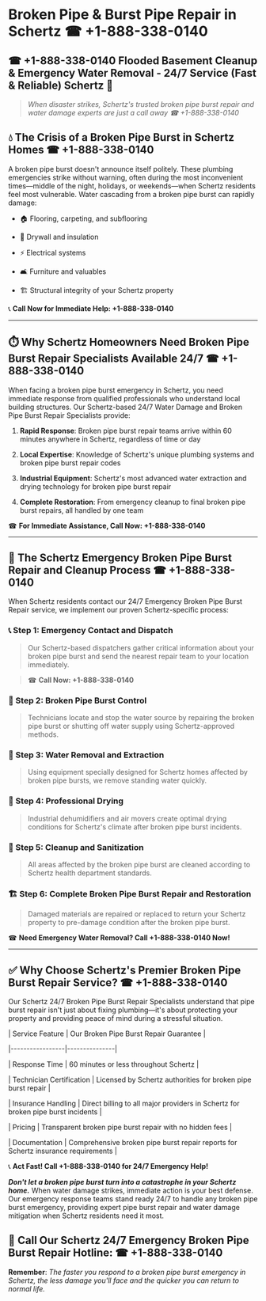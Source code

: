 # Broken Pipe & Burst Pipe Repair in Schertz ☎ +1-888-338-0140  
## ☎ +1-888-338-0140 Flooded Basement Cleanup & Emergency Water Removal - 24/7 Service (Fast & Reliable) Schertz 🚨  

> *When disaster strikes, Schertz's trusted broken pipe burst repair and water damage experts are just a call away ☎ +1-888-338-0140*  

## 💧 The Crisis of a Broken Pipe Burst in Schertz Homes ☎ +1-888-338-0140  

A broken pipe burst doesn't announce itself politely. These plumbing emergencies strike without warning, often during the most inconvenient times—middle of the night, holidays, or weekends—when Schertz residents feel most vulnerable. Water cascading from a broken pipe burst can rapidly damage:  

* 🏠 Flooring, carpeting, and subflooring  
* 🧱 Drywall and insulation  
* ⚡ Electrical systems  
* 🛋️ Furniture and valuables  
* 🏗️ Structural integrity of your Schertz property  

📞 **Call Now for Immediate Help: +1-888-338-0140**  

---  

## ⏱️ Why Schertz Homeowners Need Broken Pipe Burst Repair Specialists Available 24/7 ☎ +1-888-338-0140  

When facing a broken pipe burst emergency in Schertz, you need immediate response from qualified professionals who understand local building structures. Our Schertz-based 24/7 Water Damage and Broken Pipe Burst Repair Specialists provide:  

1. **Rapid Response**: Broken pipe burst repair teams arrive within 60 minutes anywhere in Schertz, regardless of time or day  
2. **Local Expertise**: Knowledge of Schertz's unique plumbing systems and broken pipe burst repair codes  
3. **Industrial Equipment**: Schertz's most advanced water extraction and drying technology for broken pipe burst repair  
4. **Complete Restoration**: From emergency cleanup to final broken pipe burst repairs, all handled by one team  

☎ **For Immediate Assistance, Call Now: +1-888-338-0140**  

---  

## 🔧 The Schertz Emergency Broken Pipe Burst Repair and Cleanup Process ☎ +1-888-338-0140  

When Schertz residents contact our 24/7 Emergency Broken Pipe Burst Repair service, we implement our proven Schertz-specific process:  

### 📞 Step 1: Emergency Contact and Dispatch  
> Our Schertz-based dispatchers gather critical information about your broken pipe burst and send the nearest repair team to your location immediately.  
> ☎ **Call Now: +1-888-338-0140**  

### 🚿 Step 2: Broken Pipe Burst Control  
> Technicians locate and stop the water source by repairing the broken pipe burst or shutting off water supply using Schertz-approved methods.  

### 🌊 Step 3: Water Removal and Extraction  
> Using equipment specially designed for Schertz homes affected by broken pipe bursts, we remove standing water quickly.  

### 💨 Step 4: Professional Drying  
> Industrial dehumidifiers and air movers create optimal drying conditions for Schertz's climate after broken pipe burst incidents.  

### 🧼 Step 5: Cleanup and Sanitization  
> All areas affected by the broken pipe burst are cleaned according to Schertz health department standards.  

### 🏗️ Step 6: Complete Broken Pipe Burst Repair and Restoration  
> Damaged materials are repaired or replaced to return your Schertz property to pre-damage condition after the broken pipe burst.  

☎ **Need Emergency Water Removal? Call +1-888-338-0140 Now!**  

---  

## ✅ Why Choose Schertz's Premier Broken Pipe Burst Repair Service? ☎ +1-888-338-0140  

Our Schertz 24/7 Broken Pipe Burst Repair Specialists understand that pipe burst repair isn't just about fixing plumbing—it's about protecting your property and providing peace of mind during a stressful situation.  

| Service Feature | Our Broken Pipe Burst Repair Guarantee |  
|-----------------|---------------|  
| Response Time | 60 minutes or less throughout Schertz |  
| Technician Certification | Licensed by Schertz authorities for broken pipe burst repair |  
| Insurance Handling | Direct billing to all major providers in Schertz for broken pipe burst incidents |  
| Pricing | Transparent broken pipe burst repair with no hidden fees |  
| Documentation | Comprehensive broken pipe burst repair reports for Schertz insurance requirements |  

📞 **Act Fast! Call +1-888-338-0140 for 24/7 Emergency Help!**  

***Don't let a broken pipe burst turn into a catastrophe in your Schertz home.*** When water damage strikes, immediate action is your best defense. Our emergency response teams stand ready 24/7 to handle any broken pipe burst emergency, providing expert pipe burst repair and water damage mitigation when Schertz residents need it most.  

## 📱 Call Our Schertz 24/7 Emergency Broken Pipe Burst Repair Hotline: ☎ +1-888-338-0140  

**Remember**: *The faster you respond to a broken pipe burst emergency in Schertz, the less damage you'll face and the quicker you can return to normal life.*